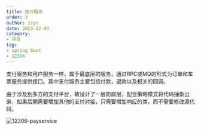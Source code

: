 ```yaml
---
title: 支付服务
order: 2
author: zzys
date: 2023-12-03
category:
- 项目
tag:
- spring boot
- 12306
---
```


支付服务和用户服务一样，属于最底层的服务，通过RPC或MQ的形式为订单和车票服务提供接口。其中支付服务主要包括付款，退款以及相关的回调。

由于涉及到多方的支付平台，故设计了一层防腐层，配合策略模式将代码抽象出来，如果后期需要增加其他的支付对接，只需要增加响应的类，而不需要修改源代码。

![12306-payservice](https://blog-zzys.oss-cn-beijing.aliyuncs.com/articles/d37e2e552798fca6bccdb64d243cc4f6.svg)